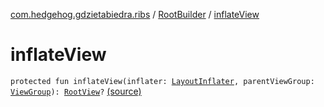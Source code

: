 [com.hedgehog.gdzietabiedra.ribs](../index.md) / [RootBuilder](index.md) / [inflateView](./inflate-view.md)

# inflateView

`protected fun inflateView(inflater: `[`LayoutInflater`](https://developer.android.com/reference/android/view/LayoutInflater.html)`, parentViewGroup: `[`ViewGroup`](https://developer.android.com/reference/android/view/ViewGroup.html)`): `[`RootView`](../-root-view/index.md)`?` [(source)](https://github.com/asvid/GdzieTaBiedra/tree/master/app/src/main/java/com/hedgehog/gdzietabiedra/ribs/RootBuilder.kt#L61)
